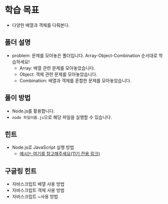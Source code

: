 # 학습 목표

- 다양한 배열과 객체를 다뤄본다.

## 폴더 설명

- problem: 문제를 모아놓은 폴더입니다. Array-Object-Combination 순서대로 학습하세요!
  - Array: 배열 관련 문제를 모아놓았습니다.
  - Object: 객체 관련 문제를 모아놓았습니다.
  - Combination: 배열과 객체를 혼합한 문제를 모아놓았습니다.

## 풀이 방법

- Node.js를 활용합니다.
- `node 파일이름.js`으로 해당 파일을 실행할 수 있습니다.

## 힌트

- Node.js로 JavaScript 실행 방법
  - [예시는 여기를 참고해주세요(11기 전용 링크)](https://www.notion.so/likelion-11th/1b77cf969f284f18bbd1bc0cc8d13a6e)

## 구글링 힌트

- 자바스크립트 배열 사용 방법
- 자바스크립트 객체 사용 방법
- 자바스크립트 ~사용 방법

